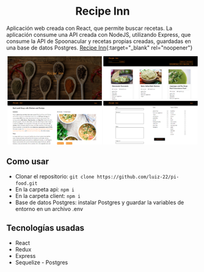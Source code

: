 <h1 align="center">
  Recipe Inn
</h1>

Aplicación web creada con React, que permite buscar recetas. La aplicación consume una API creada con NodeJS, utilizando Express, que consume la API de Spoonacular y recetas propias creadas, guardadas en una base de datos Postgres. [Recipe Inn](https://recipe-inn.vercel.app/){:target="_blank" rel="noopener"}

<p align="center">
<img src="1.png" width="49%">
<img src="2.png" width="49%">
<img src="3.png" width="49%">
<img src="4.png" width="49%">
</p>

## Como usar

- Clonar el repositorio: `git clone https://github.com/luiz-22/pi-food.git`
- En la carpeta api: `npm i`
- En la carpeta client: `npm i`
- Base de datos Postgres: instalar Postgres y guardar la variables de entorno en un archivo .env

## Tecnologías usadas

- React
- Redux
- Express
- Sequelize - Postgres